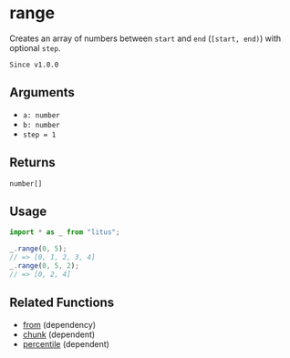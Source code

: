 # range

Creates an array of numbers between `start` and `end` (`[start, end)`) with
optional `step`.

`Since v1.0.0`

## Arguments

- `a: number`
- `b: number`
- `step = 1`

## Returns

`number[]`

## Usage

```ts
import * as _ from "litus";

_.range(0, 5);
// => [0, 1, 2, 3, 4]
_.range(0, 5, 2);
// => [0, 2, 4]
```

## Related Functions

- [from](from.md) (dependency)
- [chunk](chunk.md) (dependent)
- [percentile](../math/percentile.md) (dependent)
